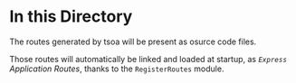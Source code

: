 # In this Directory

The routes generated by tsoa will be present as osurce code files.

Those routes will automatically be linked and loaded at startup, as
_`Express` Application Routes_, thanks to the `RegisterRoutes` module.
